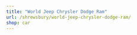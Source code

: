 ```yaml
---
title: "World Jeep Chrysler Dodge Ram"
url: /shrewsbury/world-jeep-chrysler-dodge-ram/
shop: car
---
```

